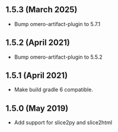 1.5.3 (March 2025)
------------------

- Bump omero-artifact-plugin to 5.7.1

1.5.2 (April 2021)
------------------

- Bump omero-artifact-plugin to 5.5.2

1.5.1 (April 2021)
------------------

- Make build gradle 6 compatible.

1.5.0 (May 2019)
----------------

- Add support for slice2py and slice2html
